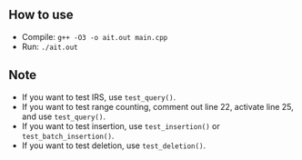 ## How to use
* Compile: `g++ -O3 -o ait.out main.cpp`
* Run: `./ait.out`

## Note
* If you want to test IRS, use `test_query()`.
* If you want to test range counting, comment out line 22, activate line 25, and use `test_query()`.
* If you want to test insertion, use `test_insertion()` or `test_batch_insertion()`.
* If you want to test deletion, use `test_deletion()`.
